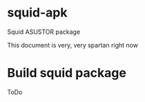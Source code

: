 squid-apk
=========

Squid ASUSTOR package

This document is very, very spartan right now

# Build squid package #
ToDo

